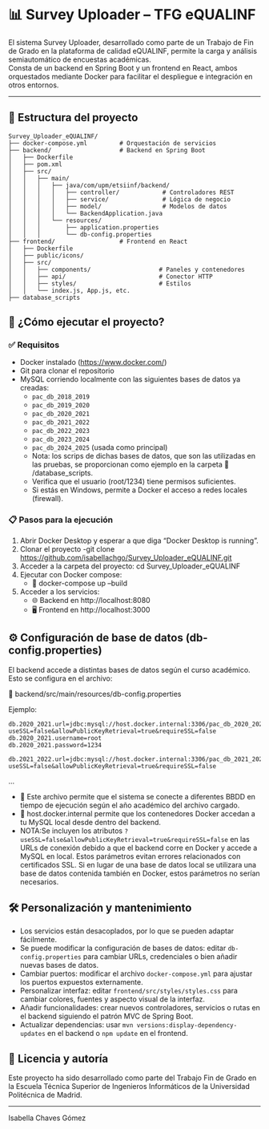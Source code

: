 # 📊 Survey Uploader – TFG eQUALINF

El sistema Survey Uploader, desarrollado como parte de un Trabajo de Fin de Grado en la plataforma de calidad eQUALINF, permite la carga y análisis semiautomático de encuestas académicas.  
Consta de un backend en Spring Boot y un frontend en React, ambos orquestados mediante Docker para facilitar el despliegue e integración en otros entornos.

---
## 📁 Estructura del proyecto
```
Survey_Uploader_eQUALINF/
├── docker-compose.yml         # Orquestación de servicios
├── backend/                   # Backend en Spring Boot
│   ├── Dockerfile
│   ├── pom.xml
│   ├── src/
│   │   ├── main/
│   │   │   ├── java/com/upm/etsiinf/backend/
│   │   │   │   ├── controller/            # Controladores REST
│   │   │   │   ├── service/               # Lógica de negocio
│   │   │   │   ├── model/                 # Modelos de datos
│   │   │   │   └── BackendApplication.java
│   │   │   └── resources/
│   │   │       ├── application.properties
│   │   │       └── db-config.properties
├── frontend/                  # Frontend en React
│   ├── Dockerfile
│   ├── public/icons/
│   ├── src/
│   │   ├── components/                   # Paneles y contenedores
│   │   ├── api/                          # Conector HTTP
│   │   ├── styles/                       # Estilos
│   │   └── index.js, App.js, etc.    
├── database_scripts
```

## 🚀 ¿Cómo ejecutar el proyecto?

### ✅ Requisitos

- Docker instalado (https://www.docker.com/)
- Git para clonar el repositorio
- MySQL corriendo localmente con las siguientes bases de datos ya creadas:
  - `pac_db_2018_2019`
  - `pac_db_2019_2020`
  - `pac_db_2020_2021`
  - `pac_db_2021_2022`
  - `pac_db_2022_2023`
  - `pac_db_2023_2024`
  - `pac_db_2024_2025` (usada como principal)
  - Nota: los scrips de dichas bases de datos, que son las utilizadas en las pruebas, 
    se proporcionan como ejemplo en la carpeta  📁 /database_scripts.
  - Verifica que el usuario (root/1234) tiene permisos suficientes. 
  - Si estás en Windows, permite a Docker el acceso a redes locales (firewall).

### 📋 Pasos para la ejecución
1. Abrir Docker Desktop y esperar a que diga “Docker Desktop is running”.
2. Clonar el proyecto
  -git clone https://github.com/isabellachgo/Survey_Uploader_eQUALINF.git
3. Acceder a la carpeta del proyecto:     cd Survey_Uploader_eQUALINF
4. Ejecutar con Docker compose:  
    - 🐳 docker-compose up –build
5. Acceder a los servicios:
    - 🌐 Backend en http://localhost:8080
    - 🖥️ Frontend en http://localhost:3000

## ⚙️ Configuración de base de datos (db-config.properties)

El backend accede a distintas bases de datos según el curso académico. Esto se configura en el archivo:

📁 backend/src/main/resources/db-config.properties

Ejemplo:
```properties
db.2020_2021.url=jdbc:mysql://host.docker.internal:3306/pac_db_2020_2021?useSSL=false&allowPublicKeyRetrieval=true&requireSSL=false
db.2020_2021.username=root
db.2020_2021.password=1234

db.2021_2022.url=jdbc:mysql://host.docker.internal:3306/pac_db_2021_2022?useSSL=false&allowPublicKeyRetrieval=true&requireSSL=false
```
...
- 🔁 Este archivo permite que el sistema se conecte a diferentes BBDD en tiempo de ejecución según el año académico del archivo cargado.
- 📌 host.docker.internal permite que los contenedores Docker accedan a tu MySQL local desde dentro del backend.
- NOTA:Se incluyen los atributos
`?useSSL=false&allowPublicKeyRetrieval=true&requireSSL=false` en las URLs de conexión debido a que el backend corre en Docker y accede a MySQL en local.
Estos parámetros evitan errores relacionados con certificados SSL. Si en lugar de una base de datos local se utilizara una base de datos contenida también en Docker, 
estos parámetros no serían necesarios.



## 🛠️ Personalización y mantenimiento

- Los servicios están desacoplados, por lo que se pueden adaptar fácilmente.
- Se puede modificar la configuración de bases de datos: editar `db-config.properties` para cambiar URLs, credenciales o bien añadir nuevas bases de datos.
- Cambiar puertos: modificar el archivo `docker-compose.yml` para ajustar los puertos expuestos externamente.
- Personalizar interfaz: editar `frontend/src/styles/styles.css` para cambiar colores, fuentes y aspecto visual de la interfaz.
- Añadir funcionalidades: crear nuevos controladores, servicios o rutas en el backend siguiendo el patrón MVC de Spring Boot.
- Actualizar dependencias: usar `mvn versions:display-dependency-updates` en el backend o `npm update` en el frontend.


## 📌 Licencia y autoría  

Este proyecto ha sido desarrollado como parte del Trabajo Fin de Grado en la Escuela Técnica Superior de Ingenieros Informáticos de la Universidad Politécnica de Madrid.

---
Isabella Chaves Gómez
